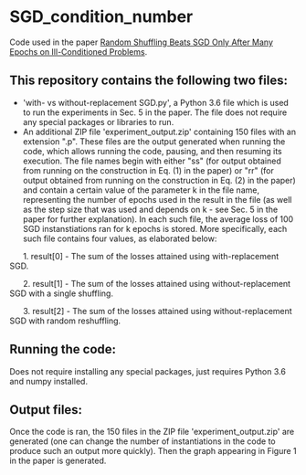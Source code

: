 SGD_condition_number
====================
Code used in the paper [Random Shuffling Beats SGD Only After Many Epochs on Ill-Conditioned Problems](https://arxiv.org/abs/2106.06880).

This repository contains the following two files:
-----------------------------------------
* 'with- vs without-replacement SGD.py', a Python 3.6 file which is used to run the experiments in Sec. 5 in the paper. The file does not require any special packages or libraries to run.
* An additional ZIP file 'experiment_output.zip' containing 150 files with an extension ".p". These files are the output generated when running the code, which allows running the code, pausing, and then resuming its execution. The file names begin with either "ss" (for output obtained from running on the construction in Eq. (1) in the paper) or "rr" (for output obtained from running on the construction in Eq. (2) in the paper) and contain a certain value of the parameter k in the file name, representing the number of epochs used in the result in the file (as well as the step size that was used and depends on k - see Sec. 5 in the paper for further explanation). In each such file, the average loss of 100 SGD instanstiations ran for k epochs is stored. More specifically, each such file contains four values, as elaborated below:

&nbsp;&nbsp;&nbsp;&nbsp;&nbsp;&nbsp;1. result[0] - The sum of the losses attained using with-replacement SGD.

&nbsp;&nbsp;&nbsp;&nbsp;&nbsp;&nbsp;2. result[1] - The sum of the losses attained using without-replacement SGD with a single shuffling.

&nbsp;&nbsp;&nbsp;&nbsp;&nbsp;&nbsp;3. result[2] - The sum of the losses attained using without-replacement SGD with random reshuffling.


Running the code:
-----------------
Does not require installing any special packages, just requires Python 3.6 and numpy installed.


Output files:
-------------
Once the code is ran, the 150 files in the ZIP file 'experiment_output.zip' are generated (one can change the number of instantiations in the code to produce such an output more quickly). Then the graph appearing in Figure 1 in the paper is generated.
